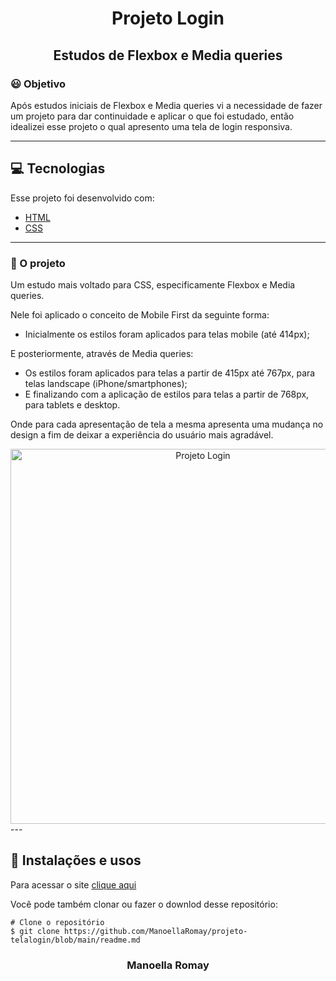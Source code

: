 <h1 align= "center">
Projeto Login </h1>
<h2 align= "center">
Estudos de Flexbox e Media queries

### 😃 Objetivo
 
Após estudos iniciais de Flexbox e Media queries vi a necessidade de fazer um projeto para dar continuidade e aplicar o que foi estudado, então idealizei esse projeto o qual apresento uma tela de login responsiva.

---

## 💻 Tecnologias

Esse projeto foi desenvolvido com:

- [HTML](https://developer.mozilla.org/pt-BR/docs/Web/HTML)
- [CSS](https://developer.mozilla.org/pt-BR/docs/Web/CSS)

---

### 💜 O projeto

Um estudo mais voltado para CSS, especificamente Flexbox e Media queries.

Nele foi aplicado o conceito de Mobile First da seguinte forma:
- Inicialmente os estilos foram aplicados para telas mobile (até 414px);

E posteriormente, através de Media queries:
- Os estilos foram aplicados para telas a partir de 415px até 767px, para telas landscape (iPhone/smartphones);
- E finalizando com a aplicação de estilos para telas a partir de 768px, para tablets e desktop.

Onde para cada apresentação de tela a mesma apresenta uma mudança no design a fim de deixar a experiência do usuário mais agradável.

<div align="center">
  <img src="" alt="Projeto Login" title="Projeto Login" width="600" />
</div>
---

## 📂 Instalações e usos

Para acessar o site [clique aqui](https://projeto-telalogin.vercel.app/)

Você pode também clonar ou fazer o downlod desse repositório:

```
# Clone o repositório
$ git clone https://github.com/ManoellaRomay/projeto-telalogin/blob/main/readme.md

```

<h3 align="center">Manoella Romay</h3>
